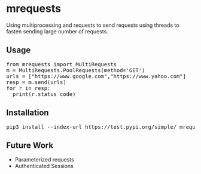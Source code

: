# mrequests
Using multiprocessing and requests to send requests using threads to fasten sending large number of requests.

## Usage
<pre>
from mrequests import MultiRequests
m = MultiRequests.PoolRequests(method='GET')
urls = ["https://www.google.com","https://www.yahoo.com"]
resp = m.send(urls)
for r in resp:
  print(r.status_code)
</pre>

## Installation
<pre>
pip3 install --index-url https://test.pypi.org/simple/ mrequests
</pre>


## Future Work
<ul>
  <li>Parameterized requests</li>
  <li>Authenticated Sessions</li>
 </ul>
